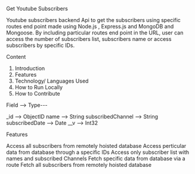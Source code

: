Get Youtube Subscribers

Youtube subscribers backend Api to get the subscribers using specific routes end point made using Node.js , Express.js and MongoDB and Mongoose. By including particular routes end point in the URL, user can access the number of subscribers list, subscribers name or access subscribers by specific IDs.

Content
1. Introduction
2. Features
3. Technology/ Languages Used
4. How to Run Locally
5. How to Contribute

 Field --> Type---

_id --> ObjectID
name --> String
subscribedChannel --> String
subscribedDate --> Date
__v --> Int32

Features

Access all subscribers from remotely hoisted database
Access perticular data from database through a specific IDs
Access only subscriber list with names and subscribed Channels
Fetch specific data from database via a route
Fetch all subscribers from remotely hoisted database

